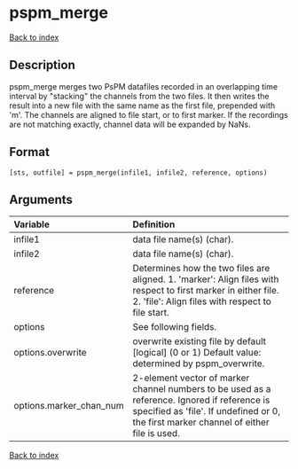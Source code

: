 # pspm_merge
[Back to index](/PsPM/ref/)

## Description

pspm_merge merges two PsPM datafiles recorded in an overlapping time interval by "stacking" the channels from the two files. It then writes the result into a new file with the same name as the first file, prepended with 'm'. The channels are aligned to file start, or to first marker. If the recordings are not matching exactly, channel data will be expanded by NaNs. 


## Format

`[sts, outfile] = pspm_merge(infile1, infile2, reference, options)`


## Arguments

| Variable | Definition |
|:--|:--|
| infile1 | data file name(s) (char). |
| infile2 | data file name(s) (char). |
| reference | Determines how the two files are aligned. 1. 'marker': Align files with respect to first marker in either file. 2. 'file': Align files with respect to file start. |
| options | See following fields. |
| options.overwrite | overwrite existing file by default [logical] (0 or 1) Default value: determined by pspm_overwrite. |
| options.marker_chan_num | 2-element vector of marker channel numbers to be used as a reference. Ignored if reference is specified as 'file'. If undefined or 0, the first marker channel of either file is used. |

[Back to index](/PsPM/ref/)

